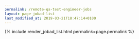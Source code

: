 ```yaml
---
permalink: /remote-qa-test-engineer-jobs
layout: page-jobad-list
last_modified_at: 2019-03-21T18:47:14+0100
---
```

{% include render_jobad_list.html permalink=page.permalink %}

